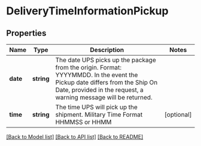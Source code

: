 # DeliveryTimeInformationPickup

## Properties
Name | Type | Description | Notes
------------ | ------------- | ------------- | -------------
**date** | **string** | The date UPS picks up the package from the origin. Format: YYYYMMDD. In the event the Pickup date differs from the Ship On Date, provided in the request, a warning message will be returned. | 
**time** | **string** | The time UPS will pick up the shipment. Military Time Format HHMMSS or HHMM | [optional] 

[[Back to Model list]](../../README.md#documentation-for-models) [[Back to API list]](../../README.md#documentation-for-api-endpoints) [[Back to README]](../../README.md)

